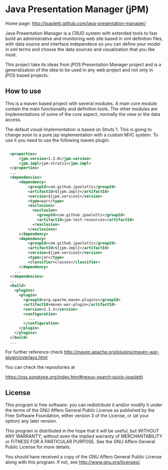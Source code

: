 # Java Presentation Manager (jPM)

Home page: http://jpaoletti.github.com/java-presentation-manager/

Java Presentation Manager is a CRUD system with extended tools to fast build an administrative and
monitoring web site based in xml definition files, with data source and interface independece so
you can define your model in xml terms and choose the data sources and visualization that you like most.

This project take its ideas from jPOS Presentation Manager project and is a generalization of the idea 
to be used in any web project and not only in jPOS based projects.

## How to use

This is a maven based project with several modules. A main core module contain the main functionality and 
definition tools. The other modules are implementations of some of the core aspect, normally the view or
the data access.

The default visual implementation is based on Struts 1. This is going to change soon to a pure jsp implementation
with a custom MVC system. To use it you need to use the following maven plugin:

```xml

  <properties>
      <jpm.version>1.3.0</jpm.version>
      <jpm.impl>jpm-struts1</jpm.impl>
  </properties>
  ...
  <dependencies>
      <dependency>
          <groupId>com.github.jpaoletti</groupId>
          <artifactId>${jpm.impl}</artifactId>
          <version>${jpm.version}</version>
          <type>war</type>
          <exclusions>
            <exclusion>
              <groupId>com.github.jpaoletti</groupId>
              <artifactId>jpm-test-resources</artifactId>
            </exclusion>
          </exclusions>
      </dependency>
      <dependency>
          <groupId>com.github.jpaoletti</groupId>
          <artifactId>${jpm.impl}</artifactId>
          <version>${jpm.version}</version>
          <type>jar</type>
          <classifier>classes</classifier>
      </dependency>
    ...
  </dependencies>
  ...
  <build>
    <plugins>
      <plugin>
        <groupId>org.apache.maven.plugins</groupId>
        <artifactId>maven-war-plugin</artifactId>
        <version>2.1.1</version>
        <configuration>
          ...
        </configuration>
      </plugin>
    </plugins>
  </build>
  ...

```
For further reference check http://maven.apache.org/plugins/maven-war-plugin/overlays.html

You can check the repositories at

https://oss.sonatype.org/index.html#nexus-search;quick~jpaoletti


## License

This program is free software: you can redistribute it and/or modify
it under the terms of the GNU Affero General Public License as
published by the Free Software Foundation, either version 3 of the
License, or (at your option) any later version.

This program is distributed in the hope that it will be useful,
but WITHOUT ANY WARRANTY; without even the implied warranty of
MERCHANTABILITY or FITNESS FOR A PARTICULAR PURPOSE.  See the
GNU Affero General Public License for more details.

You should have received a copy of the GNU Affero General Public License
along with this program.  If not, see <http://www.gnu.org/licenses/>.
